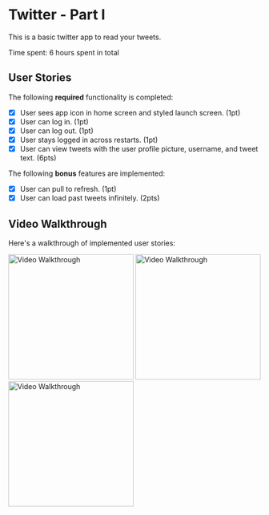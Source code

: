 # Twitter - Part I

This is a basic twitter app to read your tweets.

Time spent: 6 hours spent in total

## User Stories

The following **required** functionality is completed:

- [X] User sees app icon in home screen and styled launch screen. (1pt)
- [X] User can log in. (1pt)
- [X] User can log out. (1pt)
- [X] User stays logged in across restarts. (1pt)
- [X] User can view tweets with the user profile picture, username, and tweet text. (6pts)

The following **bonus** features are implemented:

- [X] User can pull to refresh. (1pt)
- [X] User can load past tweets infinitely. (2pts)

## Video Walkthrough

Here's a walkthrough of implemented user stories:

<img src='https://imgur.com/8BGO0rk.gif' title='Video Walkthrough' width='250' alt='Video Walkthrough' />

<img src='https://imgur.com/jFyWnBY.gif' title='Video Walkthrough' width='250' alt='Video Walkthrough' />

<img src='https://imgur.com/8BGO0rk.gif' title='Video Walkthrough' width='250' alt='Video Walkthrough' />
